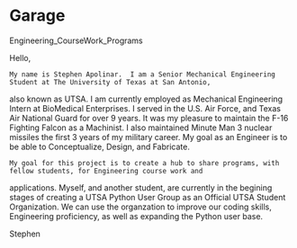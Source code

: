 Garage
======

Engineering_CourseWork_Programs

Hello,

    My name is Stephen Apolinar.  I am a Senior Mechanical Engineering Student at The University of Texas at San Antonio, 
also known as UTSA.  I am currently employed as Mechanical Engineering Intern at BioMedical Enterprises.  I served in the 
U.S. Air Force, and Texas Air National Guard for over 9 years.  It was my pleasure to maintain the F-16 Fighting Falcon as 
a Machinist.  I also maintained Minute Man 3 nuclear missiles the first 3 years of my military career.  My goal as an Engineer is to be able to Conceptualize, 
Design, and Fabricate.

    My goal for this project is to create a hub to share programs, with fellow students, for Engineering course work and 
applications.  Myself, and another student, are currently in the begining stages of creating a UTSA Python User Group as an 
Official UTSA Student Organization.  We can use the organzation to improve our coding skills, Engineering proficiency, as 
well as expanding the Python user base.

Stephen
